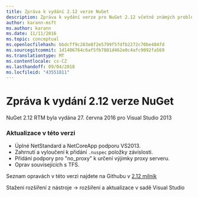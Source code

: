 ```yaml
---
title: Zpráva k vydání 2.12 verze NuGet
description: Zpráva k vydání verze pro NuGet 2.12 včetně známých problémů, opravy chyb, nové funkce a chcete.
author: karann-msft
ms.author: karann
ms.date: 11/11/2016
ms.topic: conceptual
ms.openlocfilehash: bbdcff9c283e8f2e5799f5fdfb2272c70be484fd
ms.sourcegitcommit: 1d1406764c6af5fb7801d462e0c4afc9092fa569
ms.translationtype: MT
ms.contentlocale: cs-CZ
ms.lasthandoff: 09/04/2018
ms.locfileid: "43551811"
---
```

# <a name="nuget-212-release-notes"></a>Zpráva k vydání 2.12 verze NuGet

NuGet 2.12 RTM byla vydána 27. června 2016 pro Visual Studio 2013

### <a name="updates-in-this-release"></a>Aktualizace v této verzi

* Úplné NetStandard a NetCoreApp podporu VS2013.
* Zahrnutí a vyloučení k přidání `.nuspec` položky závislosti.
* Přidání podpory pro "no_proxy" k určení výjimky proxy serveru.
* Oprav souvisejících s TFS.

Seznam opravách v této verzi najdete na Githubu v [2.12 milník](https://github.com/NuGet/Home/issues?q=milestone%3A2.12+is%3Aclosed)

Stažení rozšíření z nástroje -> rozšíření a aktualizace v sadě Visual Studio

